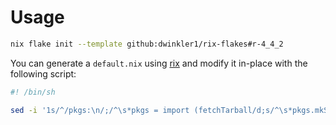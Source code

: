 # Usage

```sh
nix flake init --template github:dwinkler1/rix-flakes#r-4_4_2
```

You can generate a `default.nix` using [rix](https://github.com/ropensci/rix) and
modify it in-place with the following script:

```sh
#! /bin/sh

sed -i '1s/^/pkgs:\n/;/^\s*pkgs = import (fetchTarball/d;s/^\s*pkgs.mkShell//' default.nix
```
